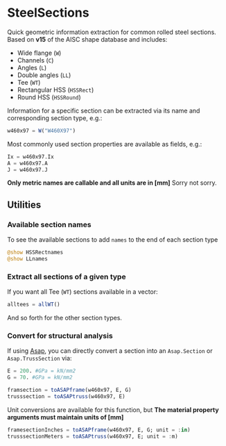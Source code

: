 # SteelSections
Quick geometric information extraction for common rolled steel sections. Based on **v15** of the AISC shape database and includes:

- Wide flange (`W`)
- Channels (`C`)
- Angles (`L`)
- Double angles (`LL`)
- Tee (`WT`)
- Rectangular HSS (`HSSRect`)
- Round HSS (`HSSRound`)

Information for a specific section can be extracted via its name and corresponding section type, e.g.:
```julia
w460x97 = W("W460X97")
```

Most commonly used section properties are available as fields, e.g.:
```julia
Ix = w460x97.Ix
A = w460x97.A
J = w460x97.J
```

**Only metric names are callable and all units are in [mm]** Sorry not sorry.

## Utilities
### Available section names
To see the available sections to add `names` to the end of each section type
```julia
@show HSSRectnames
@show LLnames
```

### Extract all sections of a given type
If you want all Tee (`WT`) sections available in a vector:
```julia
alltees = allWT()
```
And so forth for the other section types.

### Convert for structural analysis
If using [Asap](https://github.com/keithjlee/Asap), you can directly convert a section into an `Asap.Section` or `Asap.TrussSection` via:
```julia
E = 200. #GPa = kN/mm2
G = 70. #GPa = kN/mm2

framsection = toASAPframe(w460x97, E, G)
trusssection = toASAPtruss(w460x97, E)
```

Unit conversions are available for this function, but **The material property arguments must maintain units of [mm]**

```julia
framesectionInches = toASAPframe(w460x97, E, G; unit = :in)
trusssectionMeters = toASAPtruss(w460x97, E; unit = :m)
```

